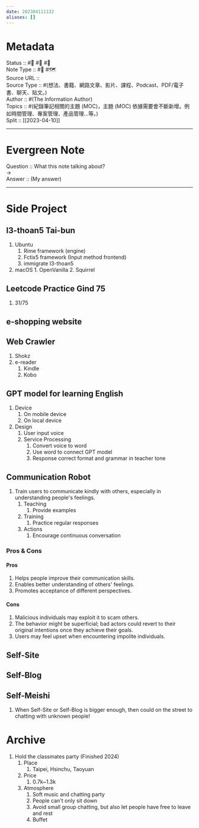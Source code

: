 ```yaml
---
date: 202304111132
aliases: []
---
```


# Metadata
Status :: #🌱 #🌼 #🌲 <br>
Note Type :: #📝 #🗺️ <br>
Source URL :: []() <br>
Source Type :: #(想法、書籍、網路文章、影片、課程、Podcast、PDF/電子書、聊天、貼文。)<br>
Author :: #(The Information Author)<br>
Topics :: #(紀錄筆記相關的主題 (MOC)，主題 (MOC) 依據需要會不斷新增。例如時間管理、專案管理、產品管理...等。) <br>
Split :: [[2023-04-10]] <br>

---

# Evergreen Note

Question :: What this note talking about? <br>
-> <br>
Answer :: (My answer) <br>

---

# Side Project
## I3-thoan5 Tai-bun
1. Ubuntu
	1. Rime framework (engine)
	2. Fctix5 framework (Input method frontend)
	3. immigrate I3-thoan5
2. macOS
		1. OpenVanilla
		2. Squirrel
## Leetcode Practice Gind 75
1. 31/75

## e-shopping website

## Web Crawler
1. Shokz
2. e-reader
	1. Kindle
	2. Kobo

## GPT model for learning English
1. Device
	1. On mobile device
	2. On local device
2. Design
	1. User input voice
	2. Service Processing
		1. Convert voice to word
		2. Use word to connect GPT model
		3. Response correct format and grammar in teacher tone

## Communication Robot
1. Train users to communicate kindly with others, especially in understanding people's feelings.
   1. Teaching
      1. Provide examples
   2. Training
      1. Practice regular responses
   3. Actions
      1. Encourage continuous conversation

### Pros & Cons
#### Pros
1. Helps people improve their communication skills.
2. Enables better understanding of others' feelings.
3. Promotes acceptance of different perspectives.

#### Cons
1. Malicious individuals may exploit it to scam others.
2. The behavior might be superficial; bad actors could revert to their original intentions once they achieve their goals.
3. Users may feel upset when encountering impolite individuals.

## Self-Site
## Self-Blog
## Self-Meishi
1. When Self-Site or Self-Blog is bigger enough, then could on the street to chatting with unknown people!



# Archive
1. Hold the classmates party (Finished 2024)
	1. Place
		1. Taipei, Hsinchu, Taoyuan
	2. Price
		1. 0.7k~1.3k
	3. Atmosphere
		1. Soft music and chatting party
		2. People can't only sit down
		3. Avoid small group chatting, but also let people have free to leave and rest
		4. Buffet
